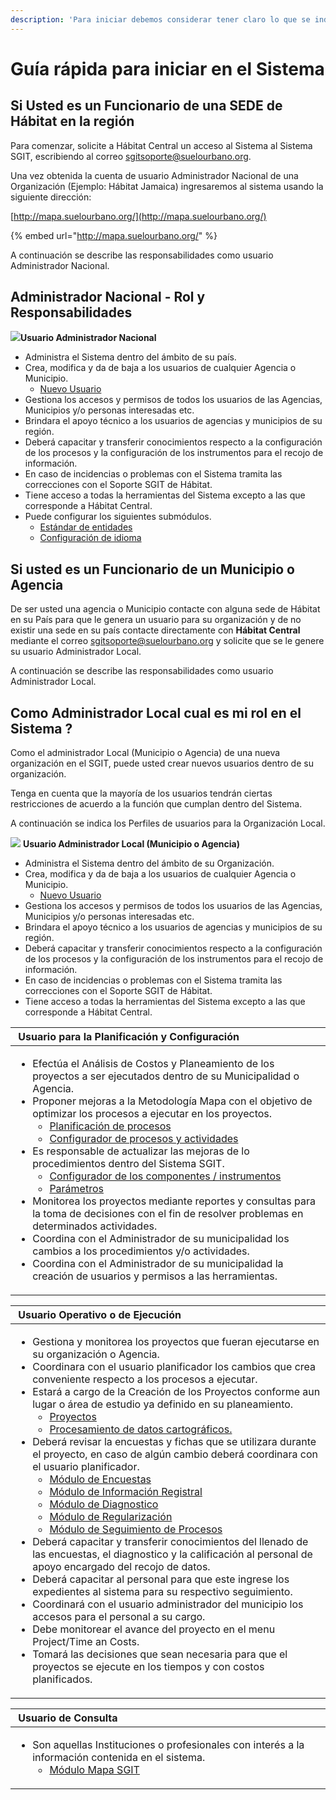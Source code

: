 ```yaml
---
description: 'Para iniciar debemos considerar tener claro lo que se indica a continuación:'
---
```


# Guía rápida para iniciar en el Sistema

## Si Usted es un Funcionario de una SEDE de Hábitat en la región

Para comenzar, solicite a Hábitat Central un acceso al Sistema al Sistema SGIT, escribiendo al correo sgitsoporte@suelourbano.org.

Una vez obtenida la cuenta de usuario Administrador Nacional de una Organización \(Ejemplo: Hábitat Jamaica\) ingresaremos al sistema usando la siguiente dirección:

[http://mapa.suelourbano.org/](http://mapa.suelourbano.org/)

{% embed url="http://mapa.suelourbano.org/" %}

A continuación se describe las responsabilidades como usuario Administrador Nacional.

## **Administrador Nacional - Rol y Responsabilidades**

  ![](.gitbook/assets/image%20%28221%29.png)**Usuario Administrador Nacional**

* Administra el Sistema  dentro del ámbito de su país.
* Crea, modifica  y da de baja a los usuarios de cualquier Agencia o Municipio.
  * [Nuevo Usuario](creando-una-nueva-cuenta.md)
* Gestiona los accesos y permisos de todos los usuarios de las Agencias, Municipios  y/o personas interesadas etc.
* Brindara el apoyo técnico a los usuarios de agencias y municipios de su región.
* Deberá capacitar y transferir conocimientos respecto a la configuración  de los procesos y la configuración de los instrumentos para el recojo de información.
* En caso de incidencias o problemas con el Sistema tramita las correcciones con el Soporte SGIT de Hábitat.
* Tiene acceso a todas la herramientas del Sistema excepto a las  que corresponde a Hábitat Central.
* Puede configurar los siguientes submódulos.
  *  [Estándar de entidades](modulo-de-configuracion-de-idioma/#estandar-de-entidades)
  * [Configuración de idioma](modulo-de-configuracion-de-idioma/#configuracion-de-idioma)

## Si usted es un Funcionario de un Municipio o Agencia

De ser usted una agencia o Municipio contacte con alguna sede de Hábitat  en su País para que le genera un usuario para su organización y de no existir una sede en su país contacte directamente con **Hábitat Central** mediante el correo sgitsoporte@suelourbano.org y solicite que se le genere su usuario Administrador Local.

A continuación se describe las responsabilidades como usuario Administrador Local.

## **Como Administrador Local cual es mi rol en el Sistema ?**

Como el administrador Local \(Municipio o Agencia\) de una nueva organización en el SGIT, puede usted crear nuevos usuarios dentro de su organización.

Tenga en cuenta que la mayoría de los usuarios tendrán ciertas restricciones de acuerdo a la función que cumplan dentro del Sistema.

A continuación se indica los Perfiles de usuarios para la Organización Local.

 ![](.gitbook/assets/image%20%28176%29.png) **Usuario Administrador Local \(Municipio o Agencia\)**

* Administra el Sistema  dentro del ámbito de su Organización.
* Crea, modifica  y da de baja a los usuarios de cualquier Agencia o Municipio.
  * [Nuevo Usuario](creando-una-nueva-cuenta.md)
* Gestiona los accesos y permisos de todos los usuarios de las Agencias, Municipios  y/o personas interesadas etc.
* Brindara el apoyo técnico a los usuarios de agencias y municipios de su región.
* Deberá capacitar y transferir conocimientos respecto a la configuración  de los procesos y la configuración de los instrumentos para el recojo de información.
* En caso de incidencias o problemas con el Sistema tramita las correcciones con el Soporte SGIT de Hábitat.
* Tiene acceso a todas la herramientas del Sistema excepto a las  que corresponde a Hábitat Central.



<table>
  <thead>
    <tr>
      <th style="text-align:left">
        <img src=".gitbook/assets/image (176).png" alt/> <b>Usuario para la Planificación y Configuración</b>
      </th>
    </tr>
  </thead>
  <tbody>
    <tr>
      <td style="text-align:left">
        <ul>
          <li>Efectúa el Análisis de Costos y Planeamiento de los proyectos a ser ejecutados
            dentro de su Municipalidad o Agencia.</li>
          <li>Proponer mejoras a la Metodología Mapa con el objetivo de optimizar los
            procesos a ejecutar en los proyectos.
            <ul>
              <li><a href="seguridad/planificacion-de-procesos.md">Planificación de procesos</a>
              </li>
              <li><a href="seguridad/configurador-de-procesos-y-actividades.md">Configurador de procesos y actividades</a>
              </li>
            </ul>
          </li>
          <li>Es responsable de actualizar las mejoras de lo procedimientos dentro del
            Sistema SGIT.
            <ul>
              <li><a href="seguridad/configurador-de-los-componente-instrumentos.md">Configurador de los componentes / instrumentos</a>
              </li>
              <li><a href="seguridad/parametros.md">Parámetros</a>
              </li>
            </ul>
          </li>
          <li>Monitorea los proyectos mediante reportes y consultas para la toma de
            decisiones con el fin de resolver problemas en determinados actividades.</li>
          <li>Coordina con el Administrador de su municipalidad los cambios a los procedimientos
            y/o actividades.</li>
          <li>Coordina con el Administrador de su municipalidad la creación de usuarios
            y permisos a las herramientas.</li>
        </ul>
      </td>
    </tr>
  </tbody>
</table><table>
  <thead>
    <tr>
      <th style="text-align:left"><b></b>
        <img src=".gitbook/assets/image (216).png" alt/> <b>Usuario Operativo o de Ejecución</b>
      </th>
    </tr>
  </thead>
  <tbody>
    <tr>
      <td style="text-align:left">
        <ul>
          <li>Gestiona y monitorea los proyectos que fueran ejecutarse en su organización
            o Agencia.</li>
          <li>Coordinara con el usuario planificador los cambios que crea conveniente
            respecto a los procesos a ejecutar.</li>
          <li>Estará a cargo de la Creación de los Proyectos conforme aun lugar o área
            de estudio ya definido en su planeamiento.
            <ul>
              <li><a href="proyectos.md">Proyectos</a>
              </li>
              <li><a href="procesamiento-de-datos-cartograficos..md">Procesamiento de datos cartográficos. </a> 
              </li>
            </ul>
          </li>
          <li>Deberá revisar la encuestas y fichas que se utilizara durante el proyecto,
            en caso de algún cambio deberá coordinara con el usuario planificador.
            <ul>
              <li><a href="modulo-de-configuracion/modulo-de-encuestas.md">Módulo de Encuestas</a>
              </li>
              <li><a href="modulo-de-configuracion/modulo-de-informacion-registral.md">Módulo de Información Registral</a>
              </li>
              <li><a href="modulo-de-configuracion/modulo-de-diagnostico.md">Módulo de Diagnostico</a>
              </li>
              <li><a href="modulo-de-configuracion/modulo-de-regularizacion.md">Módulo de Regularización</a>
              </li>
              <li><a href="modulo-de-configuracion/modulo-de-seguimiento-de-procesos.md">Módulo de Seguimiento de Procesos</a>
              </li>
            </ul>
          </li>
          <li>Deberá capacitar y transferir conocimientos del llenado de las encuestas,
            el diagnostico y la calificación al personal de apoyo encargado del recojo
            de datos.</li>
          <li>Deberá capacitar al personal para que este ingrese los expedientes al
            sistema para su respectivo seguimiento.</li>
          <li>Coordinará con el usuario administrador del municipio los accesos para
            el personal a su cargo.</li>
          <li>Debe monitorear el avance del proyecto en el menu Project/Time an Costs.</li>
          <li>Tomará las decisiones que sean necesaria para que el proyectos se ejecute
            en los tiempos y con costos planificados.</li>
        </ul>
      </td>
    </tr>
  </tbody>
</table><table>
  <thead>
    <tr>
      <th style="text-align:left">
        <img src=".gitbook/assets/image (246).png" alt/> <b>Usuario de Consulta</b>
      </th>
    </tr>
  </thead>
  <tbody>
    <tr>
      <td style="text-align:left">
        <ul>
          <li>Son aquellas Instituciones o profesionales con interés a la información
            contenida en el sistema.
            <ul>
              <li><a href="modulo-de-configuracion/modulo-mapa-sgit.md">Módulo  Mapa SGIT</a>
              </li>
            </ul>
          </li>
        </ul>
      </td>
    </tr>
  </tbody>
</table>

